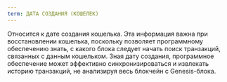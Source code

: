 ```yaml
---
term: ДАТА СОЗДАНИЯ (КОШЕЛЕК)
---
```


Относится к дате создания кошелька. Эта информация важна при восстановлении кошелька, поскольку позволяет программному обеспечению знать, с какого блока следует начать поиск транзакций, связанных с данным кошельком. Зная дату создания, программное обеспечение может эффективно синхронизироваться и извлекать историю транзакций, не анализируя весь блокчейн с Genesis-блока.